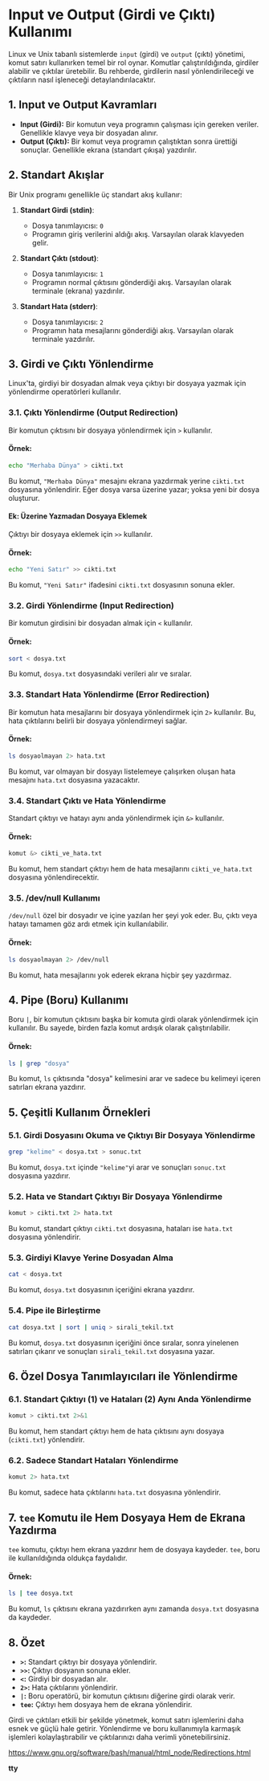 # Input ve Output (Girdi ve Çıktı) Kullanımı

Linux ve Unix tabanlı sistemlerde `input` (girdi) ve `output` (çıktı) yönetimi, komut satırı kullanırken temel bir rol oynar. Komutlar çalıştırıldığında, girdiler alabilir ve çıktılar üretebilir. Bu rehberde, girdilerin nasıl yönlendirileceği ve çıktıların nasıl işleneceği detaylandırılacaktır.

## 1. Input ve Output Kavramları

- **Input (Girdi):** Bir komutun veya programın çalışması için gereken veriler. Genellikle klavye veya bir dosyadan alınır.
- **Output (Çıktı):** Bir komut veya programın çalıştıktan sonra ürettiği sonuçlar. Genellikle ekrana (standart çıkışa) yazdırılır.

## 2. Standart Akışlar

Bir Unix programı genellikle üç standart akış kullanır:

1. **Standart Girdi (stdin)**:
   - Dosya tanımlayıcısı: `0`
   - Programın giriş verilerini aldığı akış. Varsayılan olarak klavyeden gelir.
   
2. **Standart Çıktı (stdout)**:
   - Dosya tanımlayıcısı: `1`
   - Programın normal çıktısını gönderdiği akış. Varsayılan olarak terminale (ekrana) yazdırılır.
   
3. **Standart Hata (stderr)**:
   - Dosya tanımlayıcısı: `2`
   - Programın hata mesajlarını gönderdiği akış. Varsayılan olarak terminale yazdırılır.

## 3. Girdi ve Çıktı Yönlendirme

Linux'ta, girdiyi bir dosyadan almak veya çıktıyı bir dosyaya yazmak için yönlendirme operatörleri kullanılır.

### 3.1. Çıktı Yönlendirme (Output Redirection)

Bir komutun çıktısını bir dosyaya yönlendirmek için `>` kullanılır.

#### Örnek:
```bash
echo "Merhaba Dünya" > cikti.txt
```
Bu komut, `"Merhaba Dünya"` mesajını ekrana yazdırmak yerine `cikti.txt` dosyasına yönlendirir. Eğer dosya varsa üzerine yazar; yoksa yeni bir dosya oluşturur.

#### Ek: Üzerine Yazmadan Dosyaya Eklemek

Çıktıyı bir dosyaya eklemek için `>>` kullanılır.

#### Örnek:
```bash
echo "Yeni Satır" >> cikti.txt
```
Bu komut, `"Yeni Satır"` ifadesini `cikti.txt` dosyasının sonuna ekler.

### 3.2. Girdi Yönlendirme (Input Redirection)

Bir komutun girdisini bir dosyadan almak için `<` kullanılır.

#### Örnek:
```bash
sort < dosya.txt
```
Bu komut, `dosya.txt` dosyasındaki verileri alır ve sıralar.

### 3.3. Standart Hata Yönlendirme (Error Redirection)

Bir komutun hata mesajlarını bir dosyaya yönlendirmek için `2>` kullanılır. Bu, hata çıktılarını belirli bir dosyaya yönlendirmeyi sağlar.

#### Örnek:
```bash
ls dosyaolmayan 2> hata.txt
```
Bu komut, var olmayan bir dosyayı listelemeye çalışırken oluşan hata mesajını `hata.txt` dosyasına yazacaktır.

### 3.4. Standart Çıktı ve Hata Yönlendirme

Standart çıktıyı ve hatayı aynı anda yönlendirmek için `&>` kullanılır.

#### Örnek:
```bash
komut &> cikti_ve_hata.txt
```
Bu komut, hem standart çıktıyı hem de hata mesajlarını `cikti_ve_hata.txt` dosyasına yönlendirecektir.

### 3.5. /dev/null Kullanımı

`/dev/null` özel bir dosyadır ve içine yazılan her şeyi yok eder. Bu, çıktı veya hatayı tamamen göz ardı etmek için kullanılabilir.

#### Örnek:
```bash
ls dosyaolmayan 2> /dev/null
```
Bu komut, hata mesajlarını yok ederek ekrana hiçbir şey yazdırmaz.

## 4. Pipe (Boru) Kullanımı

Boru `|`, bir komutun çıktısını başka bir komuta girdi olarak yönlendirmek için kullanılır. Bu sayede, birden fazla komut ardışık olarak çalıştırılabilir.

#### Örnek:
```bash
ls | grep "dosya"
```
Bu komut, `ls` çıktısında "dosya" kelimesini arar ve sadece bu kelimeyi içeren satırları ekrana yazdırır.

## 5. Çeşitli Kullanım Örnekleri

### 5.1. Girdi Dosyasını Okuma ve Çıktıyı Bir Dosyaya Yönlendirme

```bash
grep "kelime" < dosya.txt > sonuc.txt
```
Bu komut, `dosya.txt` içinde `"kelime"`yi arar ve sonuçları `sonuc.txt` dosyasına yazdırır.

### 5.2. Hata ve Standart Çıktıyı Bir Dosyaya Yönlendirme

```bash
komut > cikti.txt 2> hata.txt
```
Bu komut, standart çıktıyı `cikti.txt` dosyasına, hataları ise `hata.txt` dosyasına yönlendirir.

### 5.3. Girdiyi Klavye Yerine Dosyadan Alma

```bash
cat < dosya.txt
```
Bu komut, `dosya.txt` dosyasının içeriğini ekrana yazdırır.

### 5.4. Pipe ile Birleştirme

```bash
cat dosya.txt | sort | uniq > sirali_tekil.txt
```
Bu komut, `dosya.txt` dosyasının içeriğini önce sıralar, sonra yinelenen satırları çıkarır ve sonuçları `sirali_tekil.txt` dosyasına yazar.

## 6. Özel Dosya Tanımlayıcıları ile Yönlendirme

### 6.1. Standart Çıktıyı (1) ve Hataları (2) Aynı Anda Yönlendirme

```bash
komut > cikti.txt 2>&1
```
Bu komut, hem standart çıktıyı hem de hata çıktısını aynı dosyaya (`cikti.txt`) yönlendirir.

### 6.2. Sadece Standart Hataları Yönlendirme

```bash
komut 2> hata.txt
```
Bu komut, sadece hata çıktılarını `hata.txt` dosyasına yönlendirir.

## 7. `tee` Komutu ile Hem Dosyaya Hem de Ekrana Yazdırma

`tee` komutu, çıktıyı hem ekrana yazdırır hem de dosyaya kaydeder. `tee`, boru ile kullanıldığında oldukça faydalıdır.

#### Örnek:
```bash
ls | tee dosya.txt
```
Bu komut, `ls` çıktısını ekrana yazdırırken aynı zamanda `dosya.txt` dosyasına da kaydeder.

## 8. Özet

- **`>`:** Standart çıktıyı bir dosyaya yönlendirir.
- **`>>`:** Çıktıyı dosyanın sonuna ekler.
- **`<`:** Girdiyi bir dosyadan alır.
- **`2>`:** Hata çıktılarını yönlendirir.
- **`|`:** Boru operatörü, bir komutun çıktısını diğerine girdi olarak verir.
- **`tee`:** Çıktıyı hem dosyaya hem de ekrana yönlendirir.

Girdi ve çıktıları etkili bir şekilde yönetmek, komut satırı işlemlerini daha esnek ve güçlü hale getirir. Yönlendirme ve boru kullanımıyla karmaşık işlemleri kolaylaştırabilir ve çıktılarınızı daha verimli yönetebilirsiniz.

https://www.gnu.org/software/bash/manual/html_node/Redirections.html

**tty**


